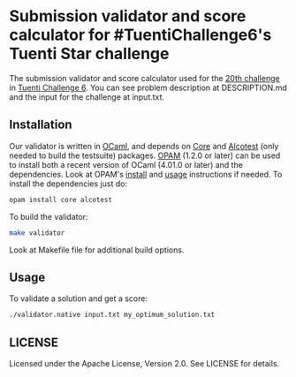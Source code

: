 # Submission validator and score calculator for #TuentiChallenge6's Tuenti Star challenge

The submission validator and score calculator used for the [20th challenge](https://contest.tuenti.net/Challenges?id=20) in [Tuenti Challenge 6](https://contest.tuenti.net). You can see problem description at DESCRIPTION.md and the input for the challenge at input.txt.

## Installation
Our validator is written in [OCaml](http://ocaml.org), and depends on [Core](https://opam.ocaml.org/packages/core/core.113.33.03/) and [Alcotest](https://opam.ocaml.org/packages/alcotest/alcotest.0.4.11/) (only needed to build the testsuite) packages. [OPAM](https://opam.ocaml.org) (1.2.0 or later) can be used to install both a recent version of OCaml (4.01.0 or later) and the dependencies. Look at OPAM's [install](https://opam.ocaml.org/doc/Install.html) and [usage](https://opam.ocaml.org/doc/Usage.html) instructions if needed. To install the dependencies just do:

```sh
opam install core alcotest
```

To build the validator:

```sh
make validator
```

Look at Makefile file for additional build options.

## Usage

To validate a solution and get a score:

```sh
./validator.native input.txt my_optimum_solution.txt
```

## LICENSE

Licensed under the Apache License, Version 2.0. See LICENSE for details.